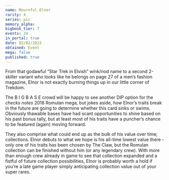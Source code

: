 ```yaml
---
name: Mournful Elnor
rarity: 4
series: pic
memory_alpha:
bigbook_tier: 7
events: 24
in_portal: true
date: 02/02/2022
obtained: Event
mega: false
published: true
---
```


From that godawful “Star Trek in Elvish” wink/nod name to a second 2-skiller variant who looks like he belongs on page 27 of a men’s fashion magazine, Elnor is not exactly burning things up in our little corner of Trekdom. 

The B I G B A S E crowd will be happy to see another DIP option for the *checks notes* 2018 Romulan mega, but jokes aside, how Elnor’s traits break in the future are going to determine whether this card sinks or swims. Obviously thawable bases have had scant opportunities to shine based on his past bonus tally, but at least most of his traits have a puncher’s chance to be featured (again) moving forward.

They also comprise what could end up as the bulk of his value over time; collections. Elnor debuts to what we hope is his all-time lowest value there - only one of his traits has been chosen by The Claw, but the Romulan collection can be finished without him (or any legendary crew). With more than enough crew already in game to see that collection expanded and a fistful of future collection possibilities, Elnor is probably worth a hold if you’re a late game player simply anticipating collection value out of your super rares.
